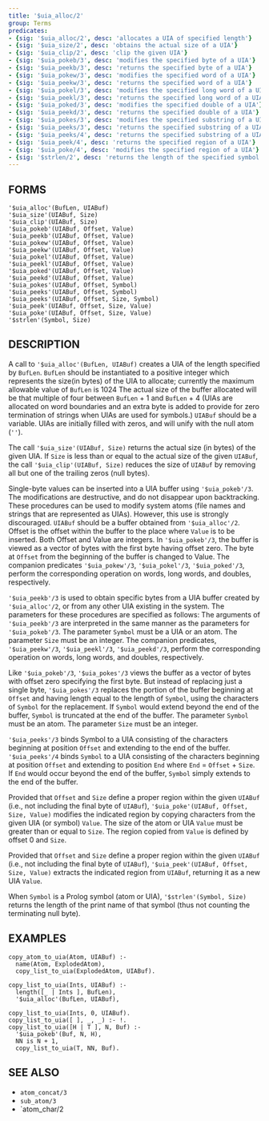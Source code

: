 ```yaml
---
title: '$uia_alloc/2'
group: Terms
predicates:
- {sig: '$uia_alloc/2', desc: 'allocates a UIA of specified length'}
- {sig: '$uia_size/2', desc: 'obtains the actual size of a UIA'}
- {sig: '$uia_clip/2', desc: 'clip the given UIA'}
- {sig: '$uia_pokeb/3', desc: 'modifies the specified byte of a UIA'}
- {sig: '$uia_peekb/3', desc: 'returns the specified byte of a UIA'}
- {sig: '$uia_pokew/3', desc: 'modifies the specified word of a UIA'}
- {sig: '$uia_peekw/3', desc: 'returns the specified word of a UIA'}
- {sig: '$uia_pokel/3', desc: 'modifies the specified long word of a UIA'}
- {sig: '$uia_peekl/3', desc: 'returns the specified long word of a UIA'}
- {sig: '$uia_poked/3', desc: 'modifies the specified double of a UIA'}
- {sig: '$uia_peekd/3', desc: 'returns the specified double of a UIA'}
- {sig: '$uia_pokes/3', desc: 'modifies the specified substring of a UIA'}
- {sig: '$uia_peeks/3', desc: 'returns the specified substring of a UIA'}
- {sig: '$uia_peeks/4', desc: 'returns the specified substring of a UIA'}
- {sig: '$uia_peek/4', desc: 'returns the specified region of a UIA'}
- {sig: '$uia_poke/4', desc: 'modifies the specified region of a UIA'}
- {sig: '$strlen/2', desc: 'returns the length of the specified symbol'}
---
```


## FORMS

```
'$uia_alloc'(BufLen, UIABuf)
'$uia_size'(UIABuf, Size)
'$uia_clip'(UIABuf, Size)
'$uia_pokeb'(UIABuf, Offset, Value)
'$uia_peekb'(UIABuf, Offset, Value)
'$uia_pokew'(UIABuf, Offset, Value)
'$uia_peekw'(UIABuf, Offset, Value)
'$uia_pokel'(UIABuf, Offset, Value)
'$uia_peekl'(UIABuf, Offset, Value)
'$uia_poked'(UIABuf, Offset, Value)
'$uia_peekd'(UIABuf, Offset, Value)
'$uia_pokes'(UIABuf, Offset, Symbol)
'$uia_peeks'(UIABuf, Offset, Symbol)
'$uia_peeks'(UIABuf, Offset, Size, Symbol)
'$uia_peek'(UIABuf, Offset, Size, Value)
'$uia_poke'(UIABuf, Offset, Size, Value)
'$strlen'(Symbol, Size)
```

## DESCRIPTION

A call to `'$uia_alloc'(BufLen, UIABuf)` creates a UIA of the length specified by `BufLen`. `BufLen` should be instantiated to a positive integer which represents the size(in bytes) of the UIA to allocate; currently the maximum allowable value of `BufLen` is 1024 The actual size of the buffer allocated will be that multiple of four between `BufLen` + 1 and `BufLen` + 4 (UIAs are allocated on word boundaries and an extra byte is added to provide for zero termination of strings when UIAs are used for symbols.) `UIABuf` should be a variable. UIAs are initially filled with zeros, and will unify with the null atom (`''`).

The call `'$uia_size'(UIABuf, Size)` returns the actual size (in bytes) of the given UIA. If `Size` is less than or equal to the actual size of the given `UIABuf`, the call `'$uia_clip'(UIABuf, Size)` reduces the size of `UIABuf` by removing all but one of the trailing zeros (null bytes).

Single-byte values can be inserted into a UIA buffer using `'$uia_pokeb'/3`. The modifications are destructive, and do not disappear upon backtracking. These procedures can be used to modify system atoms (file names and strings that are represented as UIAs). However, this use is strongly discouraged. `UIABuf` should be a buffer obtained from `'$uia_alloc'/2`. Offset is the offset within the buffer to the place where `Value` is to be inserted. Both Offset and Value are integers. In `'$uia_pokeb'/3`, the buffer is viewed as a vector of bytes with the first byte having offset zero. The byte at `Offset` from the beginning of the buffer is changed to Value. The companion predicates `'$uia_pokew'/3`, `'$uia_pokel'/3`, `'$uia_poked'/3`, perform the corresponding operation on words, long words, and doubles, respectively.

`'$uia_peekb'/3` is used to obtain specific bytes from a UIA buffer created by `'$uia_alloc'/2`, or from any other UIA existing in the system. The parameters for these procedures are specified as follows: The arguments of `'$uia_peekb'/3` are interpreted in the same manner as the parameters for `'$uia_pokeb'/3`. The parameter `Symbol` must be a UIA or an atom. The parameter `Size` must be an integer. The companion predicates, `'$uia_peekw'/3`, `'$uia_peekl'/3`, `'$uia_peekd'/3`, perform the corresponding operation on words, long words, and doubles, respectively.

Like `'$uia_pokeb'/3`, `'$uia_pokes'/3` views the buffer as a vector of bytes with offset zero specifying the first byte. But instead of replacing just a single byte, `'$uia_pokes'/3` replaces the portion of the buffer beginning at `Offset` and having length equal to the length of `Symbol`, using the characters of `Symbol` for the replacement. If `Symbol` would extend beyond the end of the buffer, `Symbol` is truncated at the end of the buffer. The parameter `Symbol` must be an atom. The parameter `Size` must be an integer.

`'$uia_peeks'/3` binds Symbol to a UIA consisting of the characters beginning at position `Offset` and extending to the end of the buffer. `'$uia_peeks'/4` binds `Symbol` to a UIA consisting of the characters beginning at position `Offset` and extending to position `End` where `End` = `Offset` + `Size`. If `End` would occur beyond the end of the buffer, `Symbol` simply extends to the end of the buffer.

Provided that `Offset` and `Size` define a proper region within the given `UIABuf` (i.e., not including the final byte of `UIABuf`), `'$uia_poke'(UIABuf, Offset, Size, Value)` modifies the indicated region by copying characters from the given UIA (or symbol) `Value`. The size of the atom or UIA `Value` must be greater than or equal to `Size`. The region copied from `Value` is defined by offset 0 and `Size`.

Provided that `Offset` and `Size` define a proper region within the given `UIABuf` (i.e., not including the final byte of `UIABuf`), `'$uia_peek'(UIABuf, Offset, Size, Value)` extracts the indicated region from `UIABuf`, returning it as a new UIA `Value`.

When `Symbol` is a Prolog symbol (atom or UIA), `'$strlen'(Symbol, Size)` returns the length of the print name of that symbol (thus not counting the terminating null byte).


## EXAMPLES

```
copy_atom_to_uia(Atom, UIABuf) :-
  name(Atom, ExplodedAtom),
  copy_list_to_uia(ExplodedAtom, UIABuf).

copy_list_to_uia(Ints, UIABuf) :-
  length([_ | Ints ], BufLen),
  '$uia_alloc'(BufLen, UIABuf),

copy_list_to_uia(Ints, 0, UIABuf).
copy_list_to_uia([ ], _, _) :- !.
copy_list_to_uia([H | T ], N, Buf) :-
  '$uia_pokeb'(Buf, N, H),
  NN is N + 1,
  copy_list_to_uia(T, NN, Buf).
```

## SEE ALSO

- `atom_concat/3`
- `sub_atom/3`
- `atom_char/2
